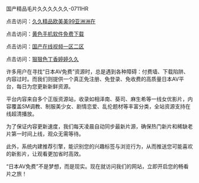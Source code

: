 国产精品毛片久久久久久久-0711HR

点击访问：<a href="https://heiliaoow5kzm.pages.dev">久久精品欧美美99亚洲洲在</a>

点击访问：<a href="https://heiliaoga6s9v.pages.dev">黄色手机软件免费下载</a>

点击访问：<a href="https://heiliaoxwd5i8.pages.dev">国产在线视频一区二区</a>

点击访问：<a href="https://heiliaoow5kzm.pages.dev">狠狠色丁香婷婷久久</a>


许多用户在寻找“日本AV免费”资源时，总是遇到各种障碍：付费墙、下载陷阱、内容过时。而我们则提供一个真正免注册、免登录、免收费的高质量日本AV平台，每日为您更新新鲜资源。

平台内容来自多个正版资源站，收录如相泽南、葵司、麻生希等一线女优影片，内容覆盖SM调教、制服美少女、剧情恋爱、乱伦题材等丰富分类，全站资源支持在线超清播放。

为了保证内容更新速度，我们每天凌晨自动同步最新片源，确保热门新片和稀缺老片第一时间上线，观众无需等待。

此外，系统内建推荐引擎，能识别您的兴趣标签与浏览行为，从而推送您可能喜欢的新影片，让观看更加省时高效。

“日本AV免费”不是梦想，而是现实。现在就访问我们的网站，立即开启您的畅看片之旅！


<span style="display:none;">[Canonical link](https://github.com/lk20250711/riben209)</span>
